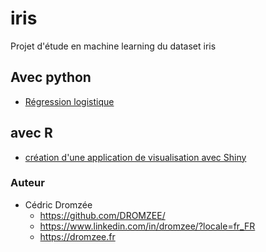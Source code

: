 # iris

Projet d'étude en machine learning du dataset iris

## Avec python

* [Régression logistique](Régression_logistique_Iris.ipynb)

## avec R

* [création d'une application de visualisation avec Shiny](\shiny\iris\app.R)

### Auteur

* Cédric Dromzée
    * https://github.com/DROMZEE/
    * https://www.linkedin.com/in/dromzee/?locale=fr_FR
    * https://dromzee.fr